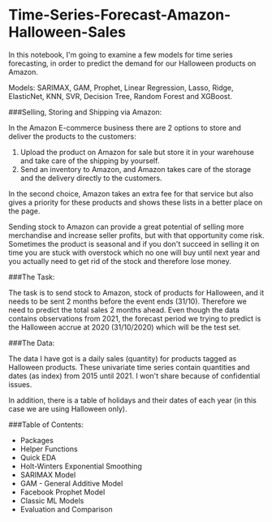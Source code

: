 # Time-Series-Forecast-Amazon-Halloween-Sales

In this notebook, I'm going to examine a few models for time series forecasting, in order to predict the demand for our Halloween products on Amazon.

Models: SARIMAX, GAM, Prophet, Linear Regression, Lasso, Ridge, ElasticNet, KNN, SVR, Decision Tree, Random Forest and XGBoost.

###Selling, Storing and Shipping via Amazon:

In the Amazon E-commerce business there are 2 options to store and deliver the products to the customers:
1. Upload the product on Amazon for sale but store it in your warehouse and take care of the shipping by yourself.
2. Send an inventory to Amazon, and Amazon takes care of the storage and the delivery directly to the customers.

In the second choice, Amazon takes an extra fee for that service but also gives a priority for these products and shows these lists in a better place on the page.

Sending stock to Amazon can provide a great potential of selling more merchandise and increase seller profits, but with that opportunity come risk. Sometimes the product is seasonal and if you don't succeed in selling it on time you are stuck with overstock which no one will buy until next year and you actually need to get rid of the stock and therefore lose money.

###The Task:

The task is to send stock to Amazon, stock of products for Halloween, and it needs to be sent 2 months before the event ends (31/10). 
Therefore we need to predict the total sales 2 months ahead.
Even though the data contains observations from 2021, the forecast period we trying to predict is the Halloween accrue at 2020 (31/10/2020) which will be the test set. 


###The Data:

The data I have got is a daily sales (quantity) for products tagged as Halloween products. These univariate time series contain quantities and dates (as index) from 2015 until 2021. I won't share because of confidential issues.

In addition, there is a table of holidays and their dates of each year (in this case we are using Halloween only).

###Table of Contents:

- Packages
- Helper Functions
- Quick EDA
- Holt-Winters Exponential Smoothing
- SARIMAX Model
- GAM - General Additive Model
- Facebook Prophet Model
- Classic ML Models
- Evaluation and Comparison
